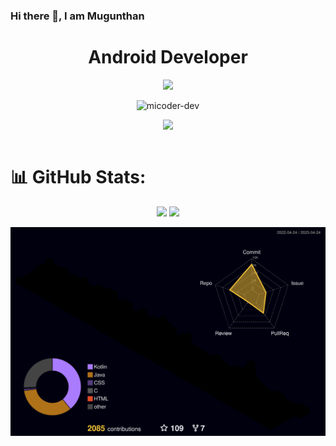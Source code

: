 ### Hi there 👋, I am Mugunthan
<h1 align="center"> Android Developer </h1>
<p align="center"> <img src="https://micoder-dev.github.io/files/meme.jpg"/> </p>

<p align="center"> <img src="https://komarev.com/ghpvc/?username=micoder-dev&label=Profile%20views&color=0e75b6&style=flat" alt="micoder-dev"/> </p>

<table>
  <tr>
      <p align="center"> <img src="https://github-profile-trophy.vercel.app/?username=Micoder-dev&row=1&column=7"/> </p>
  </tr>
</table>

# 📊 GitHub Stats:

<p align="center">
        <img src="https://github-readme-stats.vercel.app/api?username=micoder-dev&theme=default&hide_border=false&include_all_commits=true&count_private=true"/>
        <img src="https://github-readme-streak-stats.herokuapp.com/?user=micoder-dev&theme=default&hide_border=false"/>
</p>

![](./profile-3d-contrib/profile-night-rainbow.svg)
